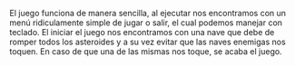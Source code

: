 El juego funciona de manera sencilla, al ejecutar nos encontramos con un menú ridiculamente simple de jugar o salir, el cual podemos manejar con teclado.
El iniciar el juego nos encontramos con una nave que debe de romper todos los asteroides y a su vez evitar que las naves enemigas nos toquen.
En caso de que una de las mismas nos toque, se acaba el juego.
